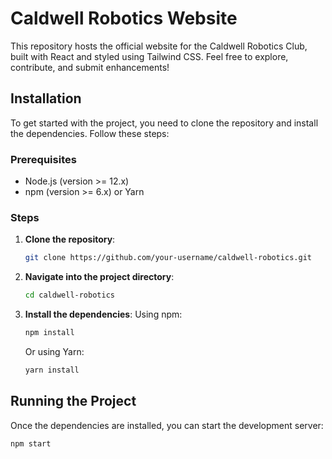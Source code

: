 # Caldwell Robotics Website

This repository hosts the official website for the Caldwell Robotics Club, built with React and styled using Tailwind CSS. Feel free to explore, contribute, and submit enhancements!

## Installation

To get started with the project, you need to clone the repository and install the dependencies. Follow these steps:

### Prerequisites
- Node.js (version >= 12.x)
- npm (version >= 6.x) or Yarn

### Steps

1. **Clone the repository**:
    ```bash
    git clone https://github.com/your-username/caldwell-robotics.git
    ```

2. **Navigate into the project directory**:
    ```bash
    cd caldwell-robotics
    ```

3. **Install the dependencies**:
    Using npm:
    ```bash
    npm install
    ```
    Or using Yarn:
    ```bash
    yarn install
    ```

## Running the Project

Once the dependencies are installed, you can start the development server:

```bash
npm start

